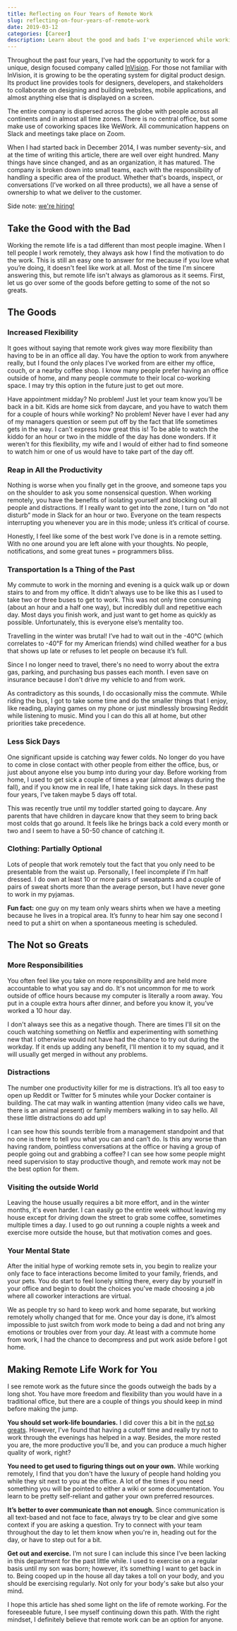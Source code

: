 ```yaml
---
title: Reflecting on Four Years of Remote Work
slug: reflecting-on-four-years-of-remote-work
date: 2019-03-12
categories: [Career]
description: Learn about the good and bads I've experienced while working remotely over the past four years.
---
```


Throughout the past four years, I've had the opportunity to work for a unique,
design focused company called [InVision](https://invisionapp.com). For those not
familiar with InVision, it is growing to be the operating system for digital
product design. Its product line provides tools for designers, developers, and
stakeholders to collaborate on designing and building websites, mobile
applications, and almost anything else that is displayed on a screen.

The entire company is dispersed across the globe with people across all
continents and in almost all time zones. There is no central office, but some
make use of coworking spaces like WeWork. All communication happens on Slack and
meetings take place on Zoom.

<!--more-->

When I had started back in December 2014, I was number seventy-six, and at the
time of writing this article, there are well over eight hundred. Many things
have since changed, and as an organization, it has matured. The company is
broken down into small teams, each with the responsibility of handling a
specific area of the product. Whether that's boards, inspect, or conversations
(I’ve worked on all three products), we all have a sense of ownership to what we
deliver to the customer.

Side note: [we're hiring!](https://boards.greenhouse.io/invision)

## Take the Good with the Bad

Working the remote life is a tad different than most people imagine. When I tell
people I work remotely, they always ask how I find the motivation to do the
work. This is still an easy one to answer for me because if you love what you’re
doing, it doesn't feel like work at all. Most of the time I'm sincere answering
this, but remote life isn't always as glamorous as it seems. First, let us go
over some of the goods before getting to some of the not so greats.

## The Goods

### Increased Flexibility

It goes without saying that remote work gives way more flexibility than having
to be in an office all day. You have the option to work from anywhere really,
but I found the only places I’ve worked from are either my office, couch, or a
nearby coffee shop. I know many people prefer having an office outside of home,
and many people commute to their local co-working space. I may try this option
in the future just to get out more.

Have appointment midday? No problem! Just let your team know you’ll be back in a
bit. Kids are home sick from daycare, and you have to watch them for a couple of
hours while working? No problem! Never have I ever had any of my managers
question or seem put off by the fact that life sometimes gets in the way. I
can’t express how great this is! To be able to watch the kiddo for an hour or
two in the middle of the day has done wonders. If it weren't for this
flexibility, my wife and I would of either had to find someone to watch him or
one of us would have to take part of the day off.

### Reap in All the Productivity

Nothing is worse when you finally get in the groove, and someone taps you on the
shoulder to ask you some nonsensical question. When working remotely, you have
the benefits of isolating yourself and blocking out all people and distractions.
If I really want to get into the zone, I turn on “do not disturb” mode in Slack
for an hour or two. Everyone on the team respects interrupting you whenever you
are in this mode; unless it’s critical of course.

Honestly, I feel like some of the best work I’ve done is in a remote setting.
With no one around you are left alone with your thoughts. No people,
notifications, and some great tunes = programmers bliss.

### Transportation Is a Thing of the Past

My commute to work in the morning and evening is a quick walk up or down stairs
to and from my office. It didn't always use to be like this as I used to take
two or three buses to get to work. This was not only time consuming (about an
hour and a half one way), but incredibly dull and repetitive each day. Most days
you finish work, and just want to get home as quickly as possible.
Unfortunately, this is everyone else’s mentality too.

Travelling in the winter was brutal! I’ve had to wait out in the -40℃ (which
correlates to -40℉ for my American friends) wind chilled weather for a bus that
shows up late or refuses to let people on because it’s full.

Since I no longer need to travel, there's no need to worry about the extra gas,
parking, and purchasing bus passes each month. I even save on insurance because
I don't drive my vehicle to and from work.

As contradictory as this sounds, I do occasionally miss the commute. While
riding the bus, I got to take some time and do the smaller things that I enjoy,
like reading, playing games on my phone or just mindlessly browsing Reddit while
listening to music. Mind you I can do this all at home, but other priorities
take precedence.

### Less Sick Days

One significant upside is catching way fewer colds. No longer do you have to
come in close contact with other people from either the office, bus, or just
about anyone else you bump into during your day. Before working from home, I
used to get sick a couple of times a year (almost always during the fall), and
if you know me in real life, I hate taking sick days. In these past four years,
I’ve taken maybe 5 days off total.

This was recently true until my toddler started going to daycare. Any parents
that have children in daycare know that they seem to bring back most colds that
go around. It feels like he brings back a cold every month or two and I seem to
have a 50-50 chance of catching it.

### Clothing: Partially Optional

Lots of people that work remotely tout the fact that you only need to be
presentable from the waist up. Personally, I feel incomplete if I’m half
dressed. I do own at least 10 or more pairs of sweatpants and a couple of pairs
of sweat shorts more than the average person, but I have never gone to work in
my pyjamas.

**Fun fact:** one guy on my team only wears shirts when we have a meeting
because he lives in a tropical area. It’s funny to hear him say one second I
need to put a shirt on when a spontaneous meeting is scheduled.

## The Not so Greats

### More Responsibilities

You often feel like you take on more responsibility and are held more
accountable to what you say and do. It's not uncommon for me to work outside of
office hours because my computer is literally a room away. You put in a couple
extra hours after dinner, and before you know it, you’ve worked a 10 hour day.

I don't always see this as a negative though. There are times I'll sit on the
couch watching something on Netflix and experimenting with something new that I
otherwise would not have had the chance to try out during the workday. If it
ends up adding any benefit, I'll mention it to my squad, and it will usually get
merged in without any problems.

### Distractions

The number one productivity killer for me is distractions. It’s all too easy to
open up Reddit or Twitter for 5 minutes while your Docker container is building.
The cat may walk in wanting attention (many video calls we have, there is an
animal present) or family members walking in to say hello. All these little
distractions do add up!

I can see how this sounds terrible from a management standpoint and that no one
is there to tell you what you can and can’t do. Is this any worse than having
random, pointless conversations at the office or having a group of people going
out and grabbing a coffee? I can see how some people might need supervision to
stay productive though, and remote work may not be the best option for them.

### Visiting the outside World

Leaving the house usually requires a bit more effort, and in the winter months,
it's even harder. I can easily go the entire week without leaving my house
except for driving down the street to grab some coffee, sometimes multiple times
a day. I used to go out running a couple nights a week and exercise more outside
the house, but that motivation comes and goes.

### Your Mental State

After the initial hype of working remote sets in, you begin to realize your only
face to face interactions become limited to your family, friends, and your pets.
You do start to feel lonely sitting there, every day by yourself in your office
and begin to doubt the choices you've made choosing a job where all coworker
interactions are virtual.

We as people try so hard to keep work and home separate, but working remotely
wholly changed that for me. Once your day is done, it’s almost impossible to
just switch from work mode to being a dad and not bring any emotions or troubles
over from your day. At least with a commute home from work, I had the chance to
decompress and put work aside before I got home.

## Making Remote Life Work for You

I see remote work as the future since the goods outweigh the bads by a long
shot. You have more freedom and flexibility than you would have in a traditional
office, but there are a couple of things you should keep in mind before making
the jump.

**You should set work-life boundaries.** I did cover this a bit in the
[not so greats](#the-not-so-greats). However, I've found that having a cutoff
time and really try not to work through the evenings has helped in a way.
Besides, the more rested you are, the more productive you'll be, and you can
produce a much higher quality of work, right?

**You need to get used to figuring things out on your own.** While working
remotely, I find that you don't have the luxury of people hand holding you while
they sit next to you at the office. A lot of the times if you need something you
will be pointed to either a wiki or some documentation. You learn to be pretty
self-reliant and gather your own preferred resources.

**It’s better to over communicate than not enough.** Since communication is all
text-based and not face to face, always try to be clear and give some context if
you are asking a question. Try to connect with your team throughout the day to
let them know when you're in, heading out for the day, or have to step out for a
bit.

**Get out and exercise.** I’m not sure I can include this since I’ve been
lacking in this department for the past little while. I used to exercise on a
regular basis until my son was born; however, it’s something I want to get back
in to. Being cooped up in the house all day takes a toll on your body, and you
should be exercising regularly. Not only for your body's sake but also your
mind.

I hope this article has shed some light on the life of remote working. For the
foreseeable future, I see myself continuing down this path. With the right
mindset, I definitely believe that remote work can be an option for anyone.
